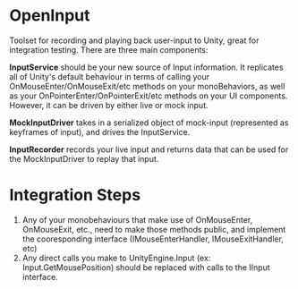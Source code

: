 # OpenInput
Toolset for recording and playing back user-input to Unity, great for integration testing. There are three main components:

**InputService** should be your new source of Input information.  It replicates all of Unity's default behaviour in terms of calling your OnMouseEnter/OnMouseExit/etc methods on your monoBehaviors, as well as your OnPointerEnter/OnPointerExit/etc methods on your UI components.  However, it can be driven by either live or mock input.

**MockInputDriver** takes in a serialized object of mock-input (represented as keyframes of input), and drives the InputService.

**InputRecorder** records your live input and returns data that can be used for the MockInputDriver to replay that input.


# Integration Steps
1. Any of your monobehaviours that make use of OnMouseEnter, OnMouseExit, etc., need to make those methods public, and implement the cooresponding interface (IMouseEnterHandler, IMouseExitHandler, etc)
2. Any direct calls you make to UnityEngine.Input (ex: Input.GetMousePosition) should be replaced with calls to the IInput interface.
